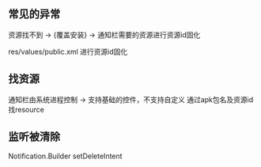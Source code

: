 ## 常见的异常

资源找不到  ->  {覆盖安装} -> 通知栏需要的资源进行资源id固化

res/values/public.xml 进行资源id固化
## 找资源
通知栏由系统进程控制 -> 支持基础的控件，不支持自定义
通过apk包名及资源id 找resource


## 监听被清除
 Notification.Builder setDeleteIntent
